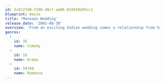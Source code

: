 ```yaml
---
id: 2c6127d0-7298-49cf-aa86-024d49205cc1
blueprint: movie
title: 'Monsoon Wedding'
release_date: '2001-08-30'
overview: 'From an exciting Indian wedding comes a relationship from two different times not only showing the modern but also the traditional. Different characters and stories interact with each other in director Mira Nair film where she used an Indian-American production to illustrate these themes modern day Indians are very familiar with.'
genres:
  -
    id: 35
    name: Comedy
  -
    id: 18
    name: Drama
  -
    id: 10749
    name: Romance
---
```

